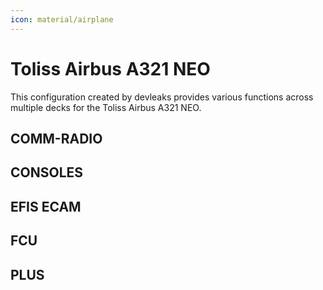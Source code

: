 ```yaml
---
icon: material/airplane
---
```


# Toliss Airbus A321 NEO

This configuration created by devleaks provides various functions across multiple decks for the Toliss Airbus A321 NEO.

## COMM-RADIO

## CONSOLES

## EFIS ECAM

## FCU

## PLUS
